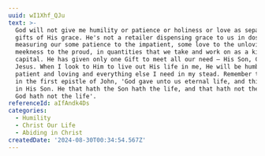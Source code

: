 ```yaml
---
uuid: wI1Xhf_QJu
text: >-
  God will not give me humility or patience or holiness or love as separate
  gifts of His grace. He's not a retailer dispensing grace to us in doses,
  measuring our some patience to the impatient, some love to the unloving, some
  meekness to the proud, in quantities that we take and work on as a kind of
  capital. He has given only one Gift to meet all our need — His Son, Christ
  Jesus. When I look to Him to live out His life in me, He will be humble and
  patient and loving and everything else I need in my stead. Remember the word
  in the first epistle of John, 'God gave unto us eternal life, and this life is
  in His Son. He that hath the Son hath the life, and that hath not the Son of
  God hath not the life'.
referenceId: aIfAndk4Ds
categories:
  - Humility
  - Christ Our Life
  - Abiding in Christ
createdDate: '2024-08-30T00:34:54.567Z'
---
```



